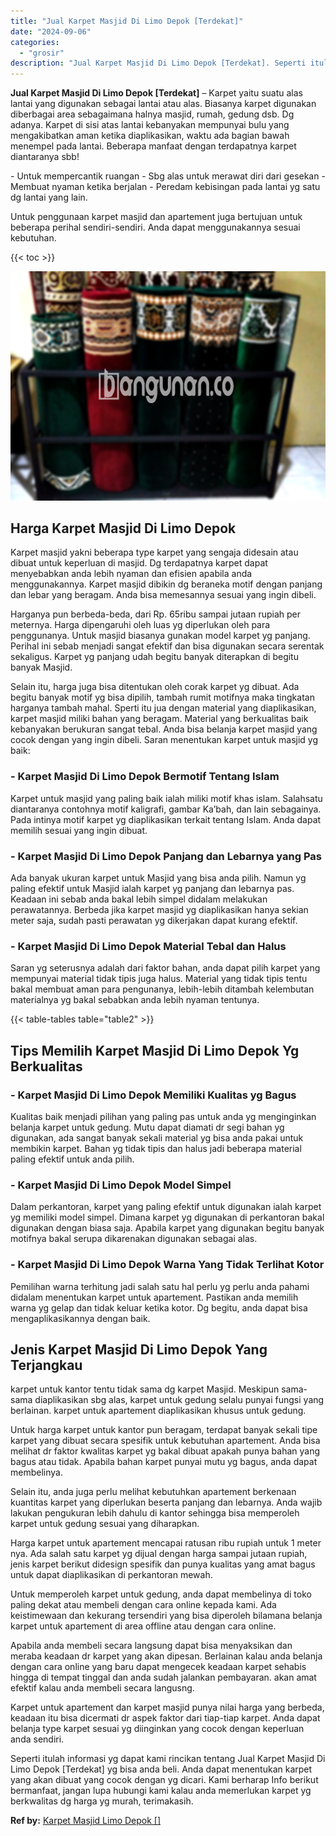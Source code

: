 ```yaml
---
title: "Jual Karpet Masjid Di Limo Depok [Terdekat]"
date: "2024-09-06"
categories: 
  - "grosir"
description: "Jual Karpet Masjid Di Limo Depok [Terdekat]. Seperti itulah informasi yg dapat kami rincikan tentang Jual Karpet Masjid Di Limo Depok [Terdekat] yg bisa an..."
---
```


**Jual Karpet Masjid Di Limo Depok \[Terdekat\]** – Karpet yaitu suatu alas lantai yang digunakan sebagai lantai atau alas. Biasanya karpet digunakan diberbagai area sebagaimana halnya masjid, rumah, gedung dsb. Dg adanya. Karpet di sisi atas lantai kebanyakan mempunyai bulu yang mengakibatkan aman ketika diaplikasikan, waktu ada bagian bawah menempel pada lantai. Beberapa manfaat dengan terdapatnya karpet diantaranya sbb!

\- Untuk mempercantik ruangan - Sbg alas untuk merawat diri dari gesekan - Membuat nyaman ketika berjalan - Peredam kebisingan pada lantai yg satu dg lantai yang lain.

Untuk penggunaan karpet masjid dan apartement juga bertujuan untuk beberapa perihal sendiri-sendiri. Anda dapat menggunakannya sesuai kebutuhan.

{{< toc >}}

![Jual Karpet Masjid Di Limo Depok [Terdekat]](/images/grosir-karpet-murah-38.png)

## Harga Karpet Masjid Di Limo Depok

Karpet masjid yakni beberapa type karpet yang sengaja didesain atau dibuat untuk keperluan di masjid. Dg terdapatnya karpet dapat menyebabkan anda lebih nyaman dan efisien apabila anda menggunakannya. Karpet masjid dibikin dg beraneka motif dengan panjang dan lebar yang beragam. Anda bisa memesannya sesuai yang ingin dibeli.

Harganya pun berbeda-beda, dari Rp. 65ribu sampai jutaan rupiah per meternya. Harga dipengaruhi oleh luas yg diperlukan oleh para penggunanya. Untuk masjid biasanya gunakan model karpet yg panjang. Perihal ini sebab menjadi sangat efektif dan bisa digunakan secara serentak sekaligus. Karpet yg panjang udah begitu banyak diterapkan di begitu banyak Masjid.

Selain itu, harga juga bisa ditentukan oleh corak karpet yg dibuat. Ada begitu banyak motif yg bisa dipilih, tambah rumit motifnya maka tingkatan harganya tambah mahal. Sperti itu jua dengan material yang diaplikasikan, karpet masjid miliki bahan yang beragam. Material yang berkualitas baik kebanyakan berukuran sangat tebal. Anda bisa belanja karpet masjid yang cocok dengan yang ingin dibeli. Saran menentukan karpet untuk masjid yg baik:

### \- Karpet Masjid Di Limo Depok Bermotif Tentang Islam

Karpet untuk masjid yang paling baik ialah miliki motif khas islam. Salahsatu diantaranya contohnya motif kaligrafi, gambar Ka’bah, dan lain sebagainya. Pada intinya motif karpet yg diaplikasikan terkait tentang Islam. Anda dapat memilih sesuai yang ingin dibuat.

### \- Karpet Masjid Di Limo Depok Panjang dan Lebarnya yang Pas

Ada banyak ukuran karpet untuk Masjid yang bisa anda pilih. Namun yg paling efektif untuk Masjid ialah karpet yg panjang dan lebarnya pas. Keadaan ini sebab anda bakal lebih simpel didalam melakukan perawatannya. Berbeda jika karpet masjid yg diaplikasikan hanya sekian meter saja, sudah pasti perawatan yg dikerjakan dapat kurang efektif.

### \- Karpet Masjid Di Limo Depok Material Tebal dan Halus

Saran yg seterusnya adalah dari faktor bahan, anda dapat pilih karpet yang mempunyai material tidak tipis juga halus. Material yang tidak tipis tentu bakal membuat aman para pengunanya, lebih-lebih ditambah kelembutan materialnya yg bakal sebabkan anda lebih nyaman tentunya.

{{< table-tables table="table2" >}}

## Tips Memilih Karpet Masjid Di Limo Depok Yg Berkualitas

### \- Karpet Masjid Di Limo Depok Memiliki Kualitas yg Bagus

Kualitas baik menjadi pilihan yang paling pas untuk anda yg menginginkan belanja karpet untuk gedung. Mutu dapat diamati dr segi bahan yg digunakan, ada sangat banyak sekali material yg bisa anda pakai untuk membikin karpet. Bahan yg tidak tipis dan halus jadi beberapa material paling efektif untuk anda pilih.

### \- Karpet Masjid Di Limo Depok Model Simpel

Dalam perkantoran, karpet yang paling efektif untuk digunakan ialah karpet yg memiliki model simpel. Dimana karpet yg digunakan di perkantoran bakal digunakan dengan biasa saja. Apabila karpet yang digunakan begitu banyak motifnya bakal serupa dikarenakan digunakan sebagai alas.

### \- Karpet Masjid Di Limo Depok Warna Yang Tidak Terlihat Kotor

Pemilihan warna terhitung jadi salah satu hal perlu yg perlu anda pahami didalam menentukan karpet untuk apartement. Pastikan anda memilih warna yg gelap dan tidak keluar ketika kotor. Dg begitu, anda dapat bisa mengaplikasikannya dengan baik.

## Jenis Karpet Masjid Di Limo Depok Yang Terjangkau

karpet untuk kantor tentu tidak sama dg karpet Masjid. Meskipun sama-sama diaplikasikan sbg alas, karpet untuk gedung selalu punyai fungsi yang berlainan. karpet untuk apartement diaplikasikan khusus untuk gedung.

Untuk harga karpet untuk kantor pun beragam, terdapat banyak sekali tipe karpet yang dibuat secara spesifik untuk kebutuhan apartement. Anda bisa melihat dr faktor kwalitas karpet yg bakal dibuat apakah punya bahan yang bagus atau tidak. Apabila bahan karpet punyai mutu yg bagus, anda dapat membelinya.

Selain itu, anda juga perlu melihat kebutuhkan apartement berkenaan kuantitas karpet yang diperlukan beserta panjang dan lebarnya. Anda wajib lakukan pengukuran lebih dahulu di kantor sehingga bisa memperoleh karpet untuk gedung sesuai yang diharapkan.

Harga karpet untuk apartement mencapai ratusan ribu rupiah untuk 1 meter nya. Ada salah satu karpet yg dijual dengan harga sampai jutaan rupiah, jenis karpet berikut didesign spesifik dan punya kualitas yang amat bagus untuk dapat diaplikasikan di perkantoran mewah.

Untuk memperoleh karpet untuk gedung, anda dapat membelinya di toko paling dekat atau membeli dengan cara online kepada kami. Ada keistimewaan dan kekurang tersendiri yang bisa diperoleh bilamana belanja karpet untuk apartement di area offline atau dengan cara online.

Apabila anda membeli secara langsung dapat bisa menyaksikan dan meraba keadaan dr karpet yang akan dipesan. Berlainan kalau anda belanja dengan cara online yang baru dapat mengecek keadaan karpet sehabis hingga di tempat tinggal dan anda sudah jalankan pembayaran. akan amat efektif kalau anda membeli secara langusng.

Karpet untuk apartement dan karpet masjid punya nilai harga yang berbeda, keadaan itu bisa dicermati dr aspek faktor dari tiap-tiap karpet. Anda dapat belanja type karpet sesuai yg diinginkan yang cocok dengan keperluan anda sendiri.

Seperti itulah informasi yg dapat kami rincikan tentang Jual Karpet Masjid Di Limo Depok \[Terdekat\] yg bisa anda beli. Anda dapat menentukan karpet yang akan dibuat yang cocok dengan yg dicari. Kami berharap Info berikut bermanfaat, jangan lupa hubungi kami kalau anda memerlukan karpet yg berkwalitas dg harga yg murah, terimakasih.

**Ref by:**  [Karpet Masjid Limo Depok []](https://id.wikipedia.org/wiki/Karpet)
